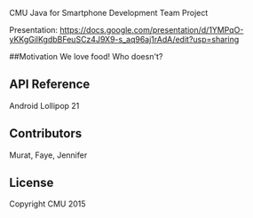 CMU Java for Smartphone Development Team Project

Presentation:
https://docs.google.com/presentation/d/1YMPqO-yKKgGilKgdbBFeuSCz4J9X9-s_aq96aj1rAdA/edit?usp=sharing

##Motivation
We love food! Who doesn't?

## API Reference

Android Lollipop 21

## Contributors

Murat, Faye, Jennifer

## License

Copyright CMU 2015
